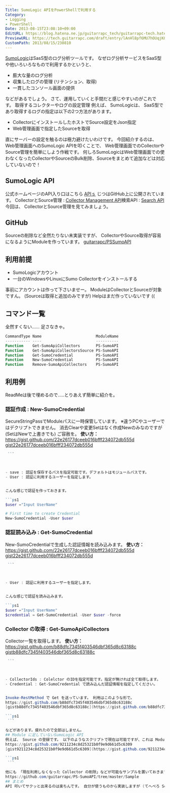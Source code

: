 ```yaml
---
Title: SumoLogic APIをPowerShellで利用する
Category:
- Logging
- PowerShell
Date: 2013-08-15T23:08:10+09:00
EditURL: https://blog.hatena.ne.jp/guitarrapc_tech/guitarrapc-tech.hatenablog.com/atom/entry/6802418398340960076
PreviewURL: https://tech.guitarrapc.com/draft/entry/lAnHl8pf6MU7hOUqjKQ0hCtG0Rw
CustomPath: 2013/08/15/230810
---
```


<!--
Date: 2013-08-15T23:08:10+09:00
URL: https://tech.guitarrapc.com/entry/2013/08/15/230810
-->

[SumoLogic](http://www.sumologic.com/)はSasS型のログ分析ツールです。 なぜログ分析サービスをSaaS型や他いろいろなもので利用するかというと、


- 膨大な量のログ分析
- 収集したログの管理 (リテンション、取得)
- 一貫したコンソール画面の提供


などがあるでしょう。 さて、運用していくと手間だと感じやすいのがこれです。
取得するコレクターやログの設定管理
例えば、 SumoLogicは、 SaaS型であり取得するログの指定は以下の2つ方法があります。


- CollectorにインストールしたホストでSource設定をJson指定
- Web管理画面で指定したSourceを取得


直にサーバーの設定を触るのは極力避けたいわけです。 今回紹介するのは、Web管理画面へのSumoLogic APIを叩くことで、 Web管理画面でのCollectorやSource管理を簡単にしよう作戦です。 何しろSumoLogicはWeb管理画面での使わなくなったCollectorやSourceのBulk削除、Sourceをまとめて追加などは対応していないので！
## SumoLogic API
公式ホームページのAPI入り口はこちら
[APIｓ](https://support.sumologic.com/forums/21733043-APIs)
じつはGitHub上に公開されています。
CollectorとSource管理 : [Collector Management API](https://github.com/SumoLogic/sumo-api-doc/wiki/collector-management-api)検索API : [Search API](https://github.com/SumoLogic/sumo-api-doc/wiki/search-api)
今回は、 CollectorとSource管理を見てみましょう。
## GitHub
Sourceの削除など全然たりない未実装ですが、 CollectorやSource取得が容易になるようにModuleを作っています。
[guitarrapc/PSSumoAPI](https://github.com/guitarrapc/PS-SumoAPI)
## 利用前提


- SumoLogicアカウント
- 一台のWindowsやLinuxにSumo Collectorをインストールする


事前にアカウントは作って下さいませー。 ModuleはCollectorとSourceが対象ですん。 (Sourceは取得と追加のみですが) Helpはまだ作っていないです ((
## コマンド一覧
全然すくない...... 足さなきゃ。

```ps1
CommandType Name                        ModuleName
----------- ----                        ----------
Function    Get-SumoApiCollectors       PS-SumoAPI
Function    Get-SumoApiCollectorsSource PS-SumoAPI
Function    Get-SumoCredential          PS-SumoAPI
Function    New-SumoCredential          PS-SumoAPI
Function    Remove-SumoApiCollectors    PS-SumoAPI
```

## 利用例
ReadMeは後で埋めるので.....とりあえず簡単に紹介を。
### 認証作成 : New-SumoCredential
SecureStringPassでModuleパスに一時保管しています。 ※違うPCやユーザーではデクリプトできません。 消去Clearや変更Setはなく作成Newのみなのですが (SetはNewで上書きでも) ご容赦を。 **使い方：**
https://gist.github.com/22e26177dceeb016bfff234072db555d
[gist22e26177dceeb016bfff234072db555d](https://gist.github.com/22e26177dceeb016bfff234072db555d)

```ps1
 ```



- save : 認証を保存するパスを指定可能です。デフォルトはモジュールパスです。
- User : 認証に利用するユーザーを指定します。


こんな感じで認証を作っておきます。

```ps1
$user ="Input UserName"

# First time to create Credential
New-SumoCredential -User $user
```

### 認証読み込み : Get-SumoCredential
New-SumoCredentialで生成した認証情報を読み込みます。 **使い方：**
https://gist.github.com/22e26177dceeb016bfff234072db555d
[gist22e26177dceeb016bfff234072db555d](https://gist.github.com/22e26177dceeb016bfff234072db555d)

```ps1
 ```



- User : 認証に利用するユーザーを指定します。


こんな感じで認証を読み込みます。

```ps1
$user ="Input UserName"
$credential = Get-SumoCredential -User $user -force
```

### Collector の取得 : Get-SumoApiCollectors
Collector一覧を取得します。 **使い方：**
https://gist.github.com/b88dfc7345f403546dbf365d8c63188c
[gistb88dfc7345f403546dbf365d8c63188c](https://gist.github.com/b88dfc7345f403546dbf365d8c63188c)

```ps1
 ```



- CollectorIds : Colelctor のIDを指定可能です。指定が無ければ全て取得します。
- Credential : Get-SumoCredential で読み込んだ認証情報を指定してください。


Invoke-RestMethod で Get を送っています。 利用はこのような形で。
https://gist.github.com/b88dfc7345f403546dbf365d8c63188c
[gistb88dfc7345f403546dbf365d8c63188c](https://gist.github.com/b88dfc7345f403546dbf365d8c63188c)

```ps1
 ```

などがあります。疲れたので全部はしません。
## Module に足していないSumoLogic API
例えば、 Source の登録です。 以下のようなスクリプトで現在は可能ですが、これは Module に追加する予定です。
https://gist.github.com/9211234c8d25321b0f9e9d661d5c6309
[gist9211234c8d25321b0f9e9d661d5c6309](https://gist.github.com/9211234c8d25321b0f9e9d661d5c6309)

```ps1
 ```

他にも 「現在利用しなくなった Collector の削除」などが可能なサンプルを置いておきます。参考にどうぞ。
https://github.com/guitarrapc/PS-SumoAPI/tree/master/Sample
## まとめ
API 叩いてサクッと出来るのは楽ちんです。 自分が使うものから実装しますが (てへぺろ Source登録などは、 Workflow なり 並列化しないと現状は遅いのですけど。 ぜひ SumoLogic を使ってみてください。
